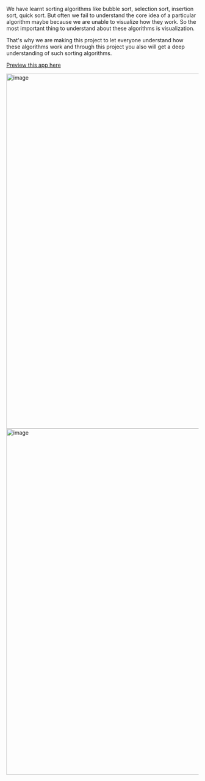 We have learnt sorting algorithms like bubble sort, selection sort, insertion sort, quick sort. But often we fail to understand the core idea of a particular algorithm maybe because we are unable to visualize how they work. So the most important thing to understand about these algorithms is visualization.

That's why we are making this project to let everyone understand how these algorithms work and through this project you also will get a deep understanding of such sorting algorithms.

[Preview this app here](https://visualizer-sorting-algorithms.netlify.app/)

<img width="928" alt="image" src="https://github.com/Riya-Bajaj/Sorting-Algorithms-Visualizer/assets/97548439/12068c8b-2a49-4cc7-b340-ce527f02c211">

<img width="905" alt="image" src="https://github.com/Riya-Bajaj/Sorting-Algorithms-Visualizer/assets/97548439/10e13af0-5fa8-44e1-afcc-2512cdb9194a">


